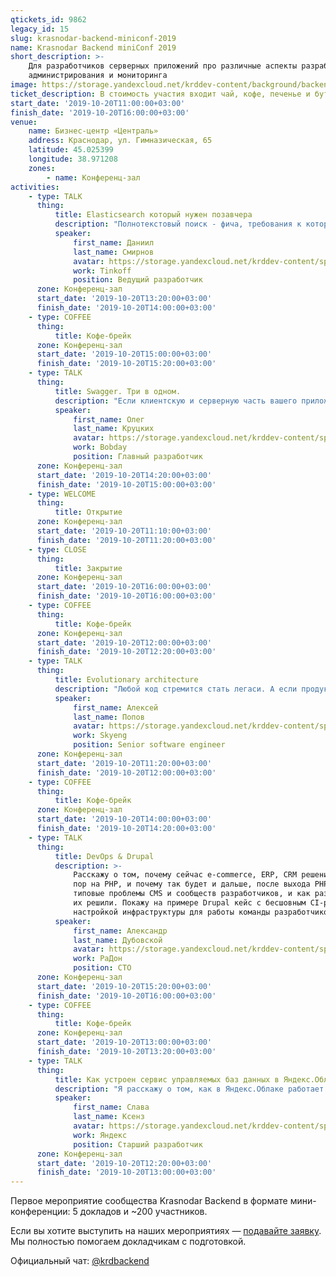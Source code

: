 ```yaml
---
qtickets_id: 9862
legacy_id: 15
slug: krasnodar-backend-miniconf-2019
name: Krasnodar Backend miniConf 2019
short_description: >-
    Для разработчиков серверных приложений про различные аспекты разработки,
    администрирования и мониторинга
image: https://storage.yandexcloud.net/krddev-content/background/backend.jpg
ticket_description: В стоимость участия входит чай, кофе, печенье и бутерброды (в 13:00 и 15:00).
start_date: '2019-10-20T11:00:00+03:00'
finish_date: '2019-10-20T16:00:00+03:00'
venue:
    name: Бизнес-центр «Централь»
    address: Краснодар, ул. Гимназическая, 65
    latitude: 45.025399
    longitude: 38.971208
    zones:
        - name: Конференц-зал
activities:
    - type: TALK
      thing:
          title: Elasticsearch который нужен позавчера
          description: "Полнотекстовый поиск - фича, требования к которой часто кажутся бизнесу очевидными.\r\n\r\nВ докладе обсудим, как найти правильный баланс токенайзеров и бизнес-требований, что делать и как перестать бояться и сделать ES основным хранилищем данных в проекте.\r\n\r\nДоклад предполагает наличие хотя-бы минимального опыта работы с ES у слушателя."
          speaker:
              first_name: Даниил
              last_name: Смирнов
              avatar: https://storage.yandexcloud.net/krddev-content/speakers/daniil-smirnov.jpg
              work: Tinkoff
              position: Ведущий разработчик
      zone: Конференц-зал
      start_date: '2019-10-20T13:20:00+03:00'
      finish_date: '2019-10-20T14:00:00+03:00'
    - type: COFFEE
      thing:
          title: Кофе-брейк
      zone: Конференц-зал
      start_date: '2019-10-20T15:00:00+03:00'
      finish_date: '2019-10-20T15:20:00+03:00'
    - type: TALK
      thing:
          title: Swagger. Три в одном.
          description: "Если клиентскую и серверную часть вашего приложения разрабатывают разные люди, то, скорее всего, вы сталкивались с проблемой четкого взаимопонимания разработчиков, при проектировании взаимодействия между этими частями.\r\n\r\nХочу рассказать об этой и другой похожей проблематике, и о том, как мы это решили у себя с помощью Swagger (OpenAPI):\r\n\r\n- документирование (контракт),\r\n- автогенерация кода (в т.ч. api, модели и их верификация),\r\n- доработка шаблонов генерации;"
          speaker:
              first_name: Олег
              last_name: Круцких
              avatar: https://storage.yandexcloud.net/krddev-content/speakers/oleg-kruchih.jpg
              work: Bobday
              position: Главный разработчик
      zone: Конференц-зал
      start_date: '2019-10-20T14:20:00+03:00'
      finish_date: '2019-10-20T15:00:00+03:00'
    - type: WELCOME
      thing:
          title: Открытие
      zone: Конференц-зал
      start_date: '2019-10-20T11:10:00+03:00'
      finish_date: '2019-10-20T11:20:00+03:00'
    - type: CLOSE
      thing:
          title: Закрытие
      zone: Конференц-зал
      start_date: '2019-10-20T16:00:00+03:00'
      finish_date: '2019-10-20T16:00:00+03:00'
    - type: COFFEE
      thing:
          title: Кофе-брейк
      zone: Конференц-зал
      start_date: '2019-10-20T12:00:00+03:00'
      finish_date: '2019-10-20T12:20:00+03:00'
    - type: TALK
      thing:
          title: Evolutionary architecture
          description: "Любой код стремится стать легаси. А если продукт живой, и в него постоянно вносятся много изменений, или над ним работает несколько команд - все превращается в легаси очень быстро.\r\n\r\nЯ расскажу про фреймворк принятия архитектурных решений, который помогает долго оставаться гибкими и готовым к новым изменения. И о том как мы применяем эти практики в Skyeng для рефакторинга старых сервисов и запуска новых."
          speaker:
              first_name: Алексей
              last_name: Попов
              avatar: https://storage.yandexcloud.net/krddev-content/speakers/alex-popov.jpg
              work: Skyeng
              position: Senior software engineer
      zone: Конференц-зал
      start_date: '2019-10-20T11:20:00+03:00'
      finish_date: '2019-10-20T12:00:00+03:00'
    - type: COFFEE
      thing:
          title: Кофе-брейк
      zone: Конференц-зал
      start_date: '2019-10-20T14:00:00+03:00'
      finish_date: '2019-10-20T14:20:00+03:00'
    - type: TALK
      thing:
          title: DevOps & Drupal
          description: >-
              Расскажу о том, почему сейчас e-commerce, ERP, CRM решения пишут до сих
              пор на PHP, и почему так будет и дальше, после выхода PHP 7. Опишу
              типовые проблемы CMS и сообществ разработчиков, и как разные платформы
              их решили. Покажу на примере Drupal кейс с бесшовным CI-решением,
              настройкой инфраструктуры для работы команды разработчиков.
          speaker:
              first_name: Александр
              last_name: Дубовской
              avatar: https://storage.yandexcloud.net/krddev-content/speakers/aleks-dubovski.jpg
              work: РаДон
              position: CTO
      zone: Конференц-зал
      start_date: '2019-10-20T15:20:00+03:00'
      finish_date: '2019-10-20T16:00:00+03:00'
    - type: COFFEE
      thing:
          title: Кофе-брейк
      zone: Конференц-зал
      start_date: '2019-10-20T13:00:00+03:00'
      finish_date: '2019-10-20T13:20:00+03:00'
    - type: TALK
      thing:
          title: Как устроен сервис управляемых баз данных в Яндекс.Облаке
          description: "Я расскажу о том, как в Яндекс.Облаке работает группа сервисов управляемых баз данных.  \r\nКак устроены внутренние механизмы деплоя, бекапа, мониторинга, логирования и почему они так устроены."
          speaker:
              first_name: Слава
              last_name: Ксенз
              avatar: https://storage.yandexcloud.net/krddev-content/speakers/slava-ksenz.jpg
              work: Яндекс
              position: Старший разработчик
      zone: Конференц-зал
      start_date: '2019-10-20T12:20:00+03:00'
      finish_date: '2019-10-20T13:00:00+03:00'
---
```


Первое мероприятие сообщества Krasnodar Backend в формате мини-конференции: 5 докладов и ~200 участников.

Если вы хотите выступить на наших мероприятиях — [подавайте заявку](https://krd.dev/cfp). Мы полностью помогаем докладчикам с подготовкой.

Официальный чат: [@krdbackend](https://t.me/krdbackend)
